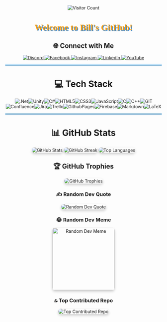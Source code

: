 <div align="center">
  <img src="https://visitcount.itsvg.in/api?id=billtruong003&icon=7&color=1" alt="Visitor Count">
  
  <h1 style="font-family: 'Press Start 2P', cursive; color: #f39c12; text-shadow: 2px 2px #2e86de;">Welcome to Bill's GitHub!</h1>

  ## 🌐 Connect with Me
  <a href="https://discord.gg/truongngocchau">
    <img src="https://img.shields.io/badge/Discord-%237289DA.svg?logo=discord&logoColor=white" alt="Discord">
  </a>
  <a href="https://facebook.com/truongbill003">
    <img src="https://img.shields.io/badge/Facebook-%231877F2.svg?logo=Facebook&logoColor=white" alt="Facebook">
  </a>
  <a href="https://instagram.com/bill.workaholic">
    <img src="https://img.shields.io/badge/Instagram-%23E4405F.svg?logo=Instagram&logoColor=white" alt="Instagram">
  </a>
  <a href="https://linkedin.com/in/billtruong003">
    <img src="https://img.shields.io/badge/LinkedIn-%230077B5.svg?logo=linkedin&logoColor=white" alt="LinkedIn">
  </a>
  <a href="https://youtube.com/@@BillTheDev">
    <img src="https://img.shields.io/badge/YouTube-%23FF0000.svg?logo=YouTube&logoColor=white" alt="YouTube">
  </a>
  
  <hr style="border: 1px solid #3498db;">
  
  # 💻 Tech Stack
  <div style="display: flex; justify-content: center; flex-wrap: wrap;">
    <img src="https://img.shields.io/badge/.NET-5C2D91?style=for-the-badge&logo=.net&logoColor=white" alt=".Net">
    <img src="https://img.shields.io/badge/Unity-100000?style=for-the-badge&logo=unity&logoColor=white" alt="Unity">
    <img src="https://img.shields.io/badge/c%23-%23239120.svg?style=for-the-badge&logo=c-sharp&logoColor=white" alt="C#">
    <img src="https://img.shields.io/badge/html5-%23E34F26.svg?style=for-the-badge&logo=html5&logoColor=white" alt="HTML5">
    <img src="https://img.shields.io/badge/css3-%231572B6.svg?style=for-the-badge&logo=css3&logoColor=white" alt="CSS3">
    <img src="https://img.shields.io/badge/javascript-%23323330.svg?style=for-the-badge&logo=javascript&logoColor=%23F7DF1E" alt="JavaScript">
    <img src="https://img.shields.io/badge/c-%2300599C.svg?style=for-the-badge&logo=c&logoColor=white" alt="C">
    <img src="https://img.shields.io/badge/c++-%2300599C.svg?style=for-the-badge&logo=c%2B%2B&logoColor=white" alt="C++">
    <img src="https://img.shields.io/badge/Git-fc6d26?style=for-the-badge&logo=git&logoColor=white" alt="GIT">
    <img src="https://img.shields.io/badge/confluence-%23172BF4.svg?style=for-the-badge&logo=confluence&logoColor=white" alt="Confluence">
    <img src="https://img.shields.io/badge/jira-%230A0FFF.svg?style=for-the-badge&logo=jira&logoColor=white" alt="Jira">
    <img src="https://img.shields.io/badge/Trello-%23026AA7.svg?style=for-the-badge&logo=Trello&logoColor=white" alt="Trello">
    <img src="https://img.shields.io/badge/github%20pages-121013?style=for-the-badge&logo=github&logoColor=white" alt="GithubPages">
    <img src="https://img.shields.io/badge/firebase-%23039BE5.svg?style=for-the-badge&logo=firebase" alt="Firebase">
    <img src="https://img.shields.io/badge/markdown-%23000000.svg?style=for-the-badge&logo=markdown&logoColor=white" alt="Markdown">
    <img src="https://img.shields.io/badge/latex-%23008080.svg?style=for-the-badge&logo=latex&logoColor=white" alt="LaTeX">
  </div>
  
  <hr style="border: 1px solid #3498db;">
  
  # 📊 GitHub Stats
  <div align="center">
    <img src="https://github-readme-stats.vercel.app/api?username=billtruong003&theme=tokyonight&hide_border=false&include_all_commits=true&count_private=true" alt="GitHub Stats" style="box-shadow: 0 4px 8px rgba(0, 0, 0, 0.2); border-radius: 8px;">
    <img src="https://github-readme-streak-stats.herokuapp.com/?user=billtruong003&theme=tokyonight&hide_border=true" alt="GitHub Streak" style="box-shadow: 0 4px 8px rgba(0, 0, 0, 0.2); border-radius: 8px;">
    <img src="https://github-readme-stats.vercel.app/api/top-langs/?username=billtruong003&theme=tokyonight&hide_border=false&include_all_commits=true&count_private=true&layout=compact" alt="Top Languages" style="box-shadow: 0 4px 8px rgba(0, 0, 0, 0.2); border-radius: 8px;">
  </div>
  
  ## 🏆 GitHub Trophies
  <img src="https://github-profile-trophy.vercel.app/?username=billtruong003&theme=apprentice&no-frame=false&no-bg=true&margin-w=4" alt="GitHub Trophies" style="box-shadow: 0 4px 8px rgba(0, 0, 0, 0.2); border-radius: 8px;">
  
  ### ✍️ Random Dev Quote
  <img src="https://quotes-github-readme.vercel.app/api?type=vertical&theme=tokyonight" alt="Random Dev Quote" style="box-shadow: 0 4px 8px rgba(0, 0, 0, 0.2); border-radius: 8px;">
  
  ### 😂 Random Dev Meme
  <img src="https://randommeme-five.vercel.app/" alt="Random Dev Meme" style="height: 200px; box-shadow: 0 4px 8px rgba(0, 0, 0, 0.2); border-radius: 8px;">
  
  ### 🔝 Top Contributed Repo
  <img src="https://github-contributor-stats.vercel.app/api?username=billtruong003&limit=5&theme=dark&combine_all_yearly_contributions=true" alt="Top Contributed Repo" style="box-shadow: 0 4px 8px rgba(0, 0, 0, 0.2); border-radius: 8px;">
</div>
